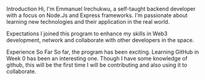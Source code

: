 Introduction
Hi, I'm Emmanuel Irechukwu, a self-taught backend developer with a focus on Node.Js and Express frameworks. I'm passionate about learning new technologies and their application in the real world.

Expectations
I joined this program to enhance my skills in Web3 development, network and collaborate with other developers in the space.

Experience So Far
So far, the program has been exciting. Learning GitHub in Week 0 has been an interesting one. Though I have some knowledge of github, this will be the first time I will be contributing and also using it to collaborate.
